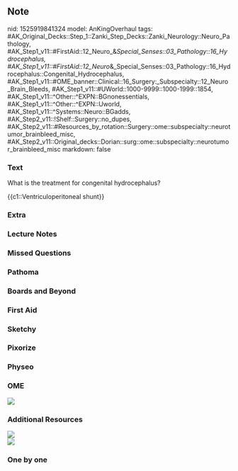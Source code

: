 ## Note
nid: 1525919841324
model: AnKingOverhaul
tags: #AK_Original_Decks::Step_1::Zanki_Step_Decks::Zanki_Neurology::Neuro_Pathology, #AK_Step1_v11::#FirstAid::12_Neuro_&_Special_Senses::03_Pathology::16_Hydrocephalus, #AK_Step1_v11::#FirstAid::12_Neuro_&_Special_Senses::03_Pathology::16_Hydrocephalus::Congenital_Hydrocephalus, #AK_Step1_v11::#OME_banner::Clinical::16_Surgery:_Subspecialty::12_Neuro_Brain_Bleeds, #AK_Step1_v11::#UWorld::1000-9999::1000-1999::1854, #AK_Step1_v11::^Other::^EXPN::BGnonessentials, #AK_Step1_v11::^Other::^EXPN::Uworld, #AK_Step1_v11::^Systems::Neuro::BGadds, #AK_Step2_v11::!Shelf::Surgery::no_dupes, #AK_Step2_v11::#Resources_by_rotation::Surgery::ome::subspecialty::neurotumor_brainbleed_misc, #AK_Step2_v11::Original_decks::Dorian::surg::ome::subspecialty::neurotumor_brainbleed_misc
markdown: false

### Text
What is the treatment for congenital hydrocephalus?
<div>
  {{c1::Ventriculoperitoneal shunt}}
</div>

### Extra


### Lecture Notes


### Missed Questions


### Pathoma


### Boards and Beyond


### First Aid


### Sketchy


### Pixorize


### Physeo


### OME
<div class="ome-widget">
  <a href=
  "https://onlinemeded.org/spa/surgery-subspecialty/neuro-brain-bleeds/acquire?ref=anki">
  <img src="_OME_AnkiFlashcards_Lesson_2.png"></a>
</div>

### Additional Resources
<div><img src="ei_0433.gif" style="" class=
"resizer"></div><img src="paste-9325967432482817.jpg" style=""
class="resizer">

### One by one

